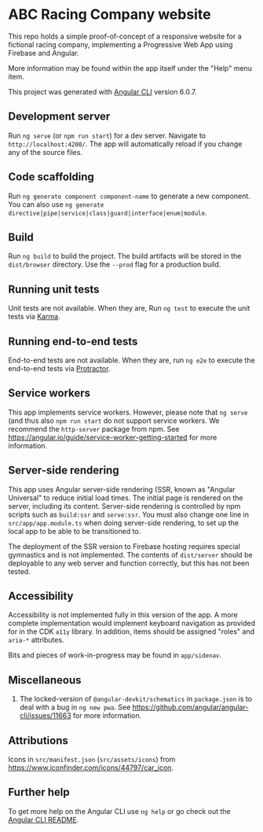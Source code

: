 # ABC Racing Company website

This repo holds a simple proof-of-concept of a responsive website for a fictional racing company,
implementing a Progressive Web App using Firebase and Angular.

More information may be found within the app itself under the "Help" menu item.

This project was generated with [Angular CLI](https://github.com/angular/angular-cli) version 6.0.7.

## Development server

Run `ng serve` (or `npm run start`) for a dev server. Navigate to `http://localhost:4200/`.
The app will automatically reload if you change any of the source files.

## Code scaffolding

Run `ng generate component component-name` to generate a new component. You can also use `ng generate directive|pipe|service|class|guard|interface|enum|module`.

## Build

Run `ng build` to build the project. The build artifacts will be stored in the `dist/browser` directory. Use the `--prod` flag for a production build.

## Running unit tests

Unit tests are not available. When they are, Run `ng test` to execute the unit tests via [Karma](https://karma-runner.github.io).

## Running end-to-end tests

End-to-end tests are not available.
When they are, run `ng e2e` to execute the end-to-end tests via [Protractor](http://www.protractortest.org/).

## Service workers

This app implements service workers.
However, please note that `ng serve` (and thus also `npm run start` do not support service workers.
We recommend the `http-server` package from npm.
See https://angular.io/guide/service-worker-getting-started for more information.

## Server-side rendering

This app uses Angular server-side rendering (SSR, known as "Angular Universal" to reduce initial load times.
The initial page is rendered on the server, including its content.
Server-side rendering is controlled by npm scripts such as `build:ssr` and `serve:ssr`.
You must also change one line in `src/app/app.module.ts` when doing server-side rendering,
to set up the local app to be able to be transitioned to.

The deployment of the SSR version to Firebase hosting requires special gymnastics and is not implemented.
The contents of `dist/server` should be deployable to any web server and function correctly,
but this has not been tested.

## Accessibility

Accessibility is not implemented fully in this version of the app.
A more complete implementation would implement keyboard navigation as provided for in the CDK `a11y` library.
In addition, items should be assigned "roles" and `aria-*` attributes.

Bits and pieces of work-in-progress may be found in `app/sidenav`.

## Miscellaneous

1. The locked-version of `@angular-devkit/schematics` in `package.json` is to deal with a bug in `ng new pwa`. See https://github.com/angular/angular-cli/issues/11663 for more information.

## Attributions

Icons in `src/manifest.json` (`src/assets/icons`) from https://www.iconfinder.com/icons/44797/car_icon.

## Further help

To get more help on the Angular CLI use `ng help` or go check out the [Angular CLI README](https://github.com/angular/angular-cli/blob/master/README.md).

